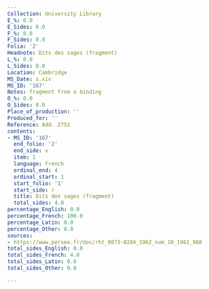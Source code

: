```yaml
---
Collection: University Library
E_%: 0.0
E_Sides: 0.0
F_%: 0.0
F_Sides: 0.0
Folia: '2'
Headnote: Dits des sages (fragment)
L_%: 0.0
L_Sides: 0.0
Location: Cambridge
MS_Date: s.xiv
MS_ID: '167'
Notes: fragment from a binding
O_%: 0.0
O_Sides: 0.0
Place_of_production: ''
Produced_for: ''
Reference: Add. 2751
contents:
- MS_ID: '167'
  end_folio: '2'
  end_side: v
  item: 1
  language: French
  ordinal_end: 4
  ordinal_start: 1
  start_folio: '1'
  start_side: r
  title: Dits des sages (fragment)
  total_sides: 4.0
percentage_English: 0.0
percentage_French: 100.0
percentage_Latin: 0.0
percentage_Other: 0.0
sources:
- https://www.persee.fr/doc/rht_0073-8204_1962_num_10_1961_988
total_sides_English: 0.0
total_sides_French: 4.0
total_sides_Latin: 0.0
total_sides_Other: 0.0

---
```

